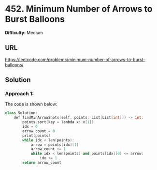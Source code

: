 # 452. Minimum Number of Arrows to Burst Balloons
**Difficulty:** Medium

## URL

https://leetcode.com/problems/minimum-number-of-arrows-to-burst-balloons/

## Solution

### Approach 1:

The code is shown below:

```c++
class Solution:
    def findMinArrowShots(self, points: List[List[int]]) -> int:
        points.sort(key = lambda x: x[1])
        idx = 0
        arrow_count = 0
        print(points)
        while idx < len(points):
            arrow = points[idx][1]
            arrow_count += 1
            while idx < len(points) and points[idx][0] <= arrow:
                idx += 1
        return arrow_count
```


